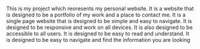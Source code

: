 This is my project which reoresents my personal website. It is a website that is designed to be a portfolio of my work and a place to contact me. It is a single page website that is designed to be simple and easy to navigate. It is designed to be responsive and work on all devices. It is also designed to be accessible to all users. It is designed to be easy to read and understand. It is designed to be easy to navigate and find the information you are looking